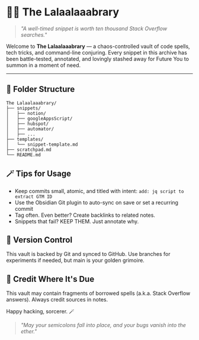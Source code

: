 # 🧙‍♀️ The Lalaalaaabrary

> _"A well-timed snippet is worth ten thousand Stack Overflow searches."_

Welcome to **The Lalaalaaabrary** — a chaos-controlled vault of code spells, tech tricks, and command-line conjuring. Every snippet in this archive has been battle-tested, annotated, and lovingly stashed away for Future You to summon in a moment of need.

---

## 📁 Folder Structure
```
The Lalaalaaabrary/
├── snippets/
│   ├── notion/
│   ├── googleAppsScript/
│   ├── hubspot/
│   ├── automator/
│   ├── ...
├── templates/
│   └── snippet-template.md
├── scratchpad.md
└── README.md
```

## 🪄 Tips for Usage
- Keep commits small, atomic, and titled with intent: `add: jq script to extract GTM ID`
- Use the Obsidian Git plugin to auto-sync on save or set a recurring commit
- Tag often. Even better? Create backlinks to related notes.
- Snippets that fail? KEEP THEM. Just annotate why.

## 🔐 Version Control
This vault is backed by Git and synced to GitHub. 
Use branches for experiments if needed, but main is your golden grimoire.

## 👻 Credit Where It's Due
This vault may contain fragments of borrowed spells (a.k.a. Stack Overflow answers). Always credit sources in notes.

Happy hacking, sorcerer. 🪄

> _"May your semicolons fall into place, and your bugs vanish into the ether."_
